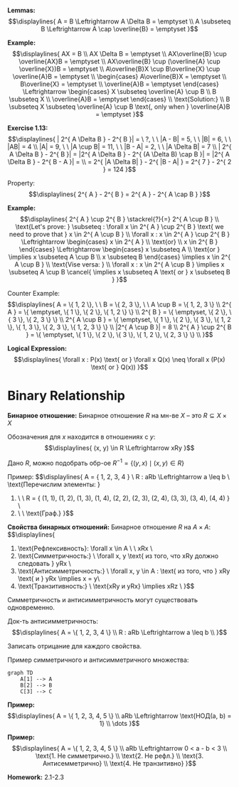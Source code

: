 **Lemmas:**
$$\displaylines{
A = B \Leftrightarrow A \Delta B = \emptyset \\
A \subseteq B \Leftrightarrow A \cap \overline{B} = \emptyset
}$$

**Example:**
$$\displaylines{
AX = B \\ 
AX \Delta B = \emptyset \\ 
AX\overline{B} \cup \overline{AX}B = \emptyset \\ 
AX\overline{B} \cup (\overline{A} \cup \overline{X})B = \emptyset \\ 
A\overline{B}X \cup B\overline{X} \cup \overline{A}B = \emptyset \\ 
\begin{cases}
A\overline{B}X = \emptyset  \\
B\overline{X} = \emptyset \\
\overline{A}B = \emptyset
\end{cases} \Leftrightarrow 
\begin{cases}
X \subseteq \overline{A} \cup B \\
B \subseteq X  \\
\overline{A}B = \emptyset 
\end{cases} \\ 
\text{Solution:} \\ 
B \subseteq X \subseteq \overline{A} \cup B \text{, only when } \overline{A}B = \emptyset
}$$

**Exercise 1.13:**
$$\displaylines{
| 2^{ A \Delta B } - 2^{ B }| = \ ?, \ \ |A - B| = 5, \ \ |B| = 6, \ \ |AB| = 4 \\ 
|A| = 9, \ \ |A \cup B| = 11, \ \ |B - A| = 2, \ \ |A \Delta B| = 7 \\  
| 2^{ A \Delta B } - 2^{ B }| = |2^{ A \Delta B } - 2^{ (A \Delta B) \cap B }| = |2^{ A \Delta B } - 2^{ B - A }| = \\
= 2^{ |A \Delta B| } - 2^{ |B - A| } = 2^{ 7 } - 2^{ 2 } = 124
}$$

Property: 
$$\displaylines{
2^{ A } - 2^{ B } = 2^{ A } - 2^{ A \cap B }
}$$

**Example:**
$$\displaylines{
2^{ A } \cup 2^{ B } \stackrel{?}{=} 2^{ A \cup B } \\ 
\text{Let's prove: } \subseteq : \forall x \in 2^{ A } \cup 2^{ B } \text{ we need to prove that } x \in 2^{ A \cup B } \\ 
\forall x : x \in 2^{ A } \cup 2^{ B } \Leftrightarrow 
\begin{cases}
x \in 2^{ A } \\
\text{or}  \\
x \in 2^{ B }
\end{cases} \Leftrightarrow 
\begin{cases}
x \subseteq A \\
\text{or } \implies x \subseteq A \cup B  \\
x \subseteq B
\end{cases} \implies x \in 2^{ A \cup B } \\ 
\text{Vise versa: } \\
\forall x : x \in 2^{ A \cup B } \implies x \subseteq A \cup B \cancel{ \implies x \subseteq A \text{ or } x \subseteq B } 
}$$

Counter Example: 
$$\displaylines{
A = \{ 1, 2 \}, \ \ B = \{ 2, 3 \}, \ \ A \cup B = \{ 1, 2, 3 \} \\ 
2^{ A } = \{ \emptyset, \{ 1 \}, \{ 2 \}, \{ 1, 2 \} \} \\ 
2^{ B } = \{ \emptyset, \{ 2 \}, \{ 3 \}, \{ 2, 3 \} \} \\ 
2^{ A \cup B } = \{ \emptyset, \{ 1 \}, \{ 2 \}, \{ 3 \}, \{ 1, 2 \}, \{ 1, 3 \}, \{ 2, 3 \}, \{ 1, 2, 3 \} \} \\ 
|2^{ A \cup B }| = 8 \\ 
2^{ A } \cup 2^{ B } = \{ \emptyset, \{ 1 \}, \{ 2 \}, \{ 3 \}, \{ 1, 2 \}, \{ 2, 3 \} \} \\ 
}$$

**Logical Expression:**
$$\displaylines{
\forall x : P(x) \text{ or } \forall x Q(x) \neq \forall x (P(x) \text{ or } Q(x))
}$$

# Binary Relationship 
**Бинарное отношение:** Бинарное отношение $R$ на мн-ве $X$ – это $R \subseteq X \times X$  

Обозначения для $x$ находится в отношениях с $y$: 
$$\displaylines{
(x, y) \in R \Leftrightarrow xRy 
}$$

Дано $R$, можно подобрать обр-ое $R^{ -1 } = \{ (y, x) \mid (x, y) \in R \}$

Пример: 
$$\displaylines{
A = \{ 1, 2, 3, 4 \} \\ 
R  : aRb \Leftrightarrow a \leq b \\ 
\text{Перечислим элементы: } 
1. \ \ R = \{ (1, 1), (1, 2), (1, 3), (1, 4), (2, 2), (2, 3), (2, 4), (3, 3), (3, 4), (4, 4)  \} \\
2. \ \ \text{Граф.}
}$$

**Свойства бинарных отношений:**  Бинарное отношение $R$ на $A \times A$: 
$$\displaylines{
1. \text{Рефлексивность}: 
\forall x \in A \ \ xRx \\ 
2. \text{Симметричность:} \\ 
\forall x, y \text{ из того, что xRy должно следовать } yRx \\ 
3. \text{Антисимметричность:} \\ 
\forall x, y \in A : \text{ из того, что } xRy \text{ и } yRx \implies x = y\\
4. \text{Транзитивность:} \\ 
\text{xRy и yRx} \implies xRz \\ 
}$$

Симметричность и антисимметричность могут существовать одновременно. 

Док-ть антисимметричность: 
$$\displaylines{
A = \{ 1, 2, 3, 4 \} \\ 
R  : aRb \Leftrightarrow a \leq b \\ 
}$$

Записать отрицание для каждого свойства. 

Пример симметричного и антисимметричного множества: 
```mermaid 
graph TD 
	A[1] --> A
	B[2] --> B
	C[3] --> C
```

**Пример:**
$$\displaylines{
A = \{ 1, 2, 3, 4, 5 \} \\ 
aRb \Leftrightarrow \text{НОД(a, b) = 1} \\ 
\dots
}$$

**Пример:**
$$\displaylines{
A = \{ 1, 2, 3, 4, 5 \} \\ 
aRb \Leftrightarrow 0 < a - b < 3 \\ 
\text{1. Не симметрично.} \\ 
\text{2. Не рефл.} \\ 
\text{3. Антисемметрично} \\ 
\text{4. Не транзитивно}
}$$

**Homework:** 2.1-2.3
